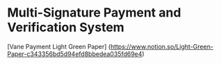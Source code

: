 # Multi-Signature Payment and Verification System

[Vane Payment Light Green Paper] (https://www.notion.so/Light-Green-Paper-c343356bd5d94efd8bbedea035fd69e4)
